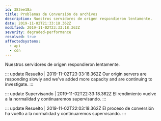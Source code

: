 ```yaml
---
id: 382ee18a
title: Problemas de Conversión de archivos
description: Nuestros servidores de origen respondieron lentamente.
date: 2019-11-02T21:33:18.362Z
modified: 2019-11-02T23:33:18.362Z
severity: degraded-performance
resolved: true
affectedsystems:
  - api
  - cdn
---
```


Nuestros servidores de origen respondieron lentamente.


::: update Resuelto | 2019-11-02T23:33:18.362Z
Our origin servers are responding slowly and we've added more capacity and are continuing to investigate.
:::

::: update Supervisando | 2019-11-02T22:33:18.362Z
El rendimiento vuelve a la normalidad y continuaremos supervisando.
:::

::: update Resuelto | 2019-11-02T22:03:18.362Z
El proceso de conversión ha vuelto a la normalidad y continuaremos supervisando.
:::

